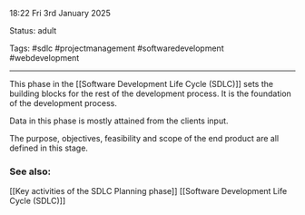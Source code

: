 18:22 Fri 3rd January 2025

Status: adult

Tags: #sdlc #projectmanagement #softwaredevelopment #webdevelopment 

---
This phase in the [[Software Development Life Cycle (SDLC)]] sets the building blocks for the rest of the development process. It is the foundation of the development process.

Data in this phase is mostly attained from the clients input.

The purpose, objectives, feasibility and scope of the end product are all defined in this stage.
### See also:
[[Key activities of the SDLC Planning phase]]
[[Software Development Life Cycle (SDLC)]]
